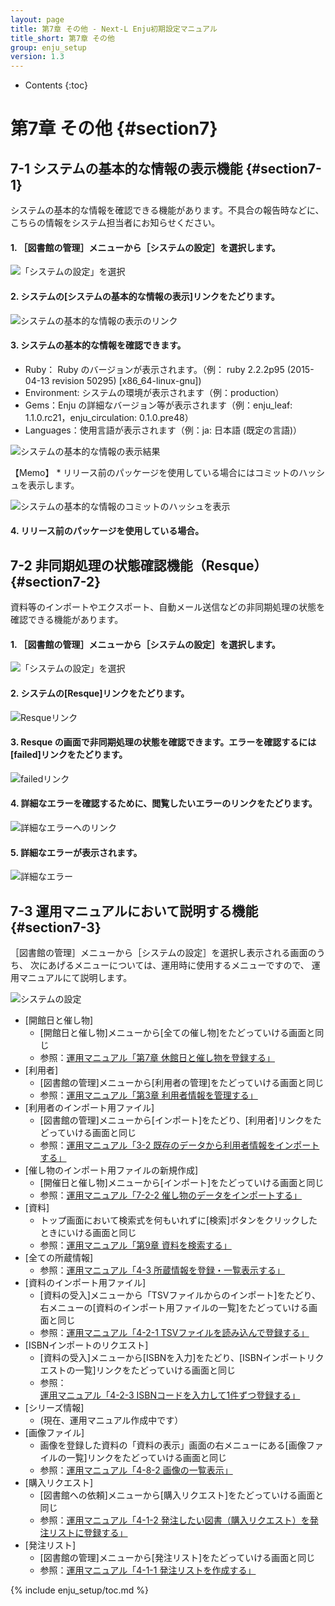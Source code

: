 ```yaml
---
layout: page
title: 第7章 その他 - Next-L Enju初期設定マニュアル
title_short: 第7章 その他
group: enju_setup
version: 1.3
---
```


* Contents
{:toc}

第7章 その他 {#section7}
========================

7-1 システムの基本的な情報の表示機能 {#section7-1}
--------------------------------------------------

システムの基本的な情報を確認できる機能があります。不具合の報告時などに、こちらの情報をシステム担当者にお知らせください。

#### 1. ［図書館の管理］メニューから［システムの設定］を選択します。

![「システムの設定」を選択](../assets/images/1.1/image_system_setup.png)

#### 2. システムの[システムの基本的な情報の表示]リンクをたどります。

![システムの基本的な情報の表示のリンク](../assets/images/1.1/image_initial_systemdisp01.png)

#### 3. システムの基本的な情報を確認できます。

* Ruby： Ruby のバージョンが表示されます。（例： ruby 2.2.2p95 (2015-04-13 revision 50295) [x86_64-linux-gnu])
* Environment: システムの環境が表示されます（例：production）
* Gems：Enju の詳細なバージョン等が表示されます（例：enju_leaf: 1.1.0.rc21，enju_circulation: 0.1.0.pre48）
* Languages：使用言語が表示されます（例：ja: 日本語 (既定の言語)）

![システムの基本的な情報の表示結果](../assets/images/1.1/image_initial_systemdisp03.png)

<div class="alert alert-info memo" markdown="1">
【Memo】
* リリース前のパッケージを使用している場合にはコミットのハッシュを表示します。

![システムの基本的な情報のコミットのハッシュを表示](../assets/images/1.3/image_initial_systemdisp03-hash.png)

</div>

#### 4. リリース前のパッケージを使用している場合。

7-2 非同期処理の状態確認機能（Resque） {#section7-2}
--------------------------------------------------------

資料等のインポートやエクスポート、自動メール送信などの非同期処理の状態を確認できる機能があります。

#### 1. ［図書館の管理］メニューから［システムの設定］を選択します。

![「システムの設定」を選択](../assets/images/1.1/image_system_setup.png) 

#### 2. システムの[Resque]リンクをたどります。

![Resqueリンク](../assets/images/1.1/image_initial_resque.png)

#### 3. Resque の画面で非同期処理の状態を確認できます。エラーを確認するには[failed]リンクをたどります。

![failedリンク](../assets/images/1.1/image_initial_resque2.png)

#### 4. 詳細なエラーを確認するために、閲覧したいエラーのリンクをたどります。

![詳細なエラーへのリンク](../assets/images/1.1/image_initial_resque_3.png)

#### 5. 詳細なエラーが表示されます。

![詳細なエラー](../assets/images/1.1/image_initial_resque_4.png)

7-3 運用マニュアルにおいて説明する機能 {#section7-3}
----------------------------------------------------

［図書館の管理］メニューから［システムの設定］を選択し表示される画面のうち、
次にあげるメニューについては、運用時に使用するメニューですので、
運用マニュアルにて説明します。

![システムの設定](../assets/images/1.1/image_initial_085.png)

* [開館日と催し物] 
    * [開館日と催し物]メニューから[全ての催し物]をたどっていける画面と同じ
    * 参照：[運用マニュアル「第7章 休館日と催し物を登録する」](enju_operation_7.html)
* [利用者]　
    * [図書館の管理]メニューから[利用者の管理]をたどっていける画面と同じ
    * 参照：[運用マニュアル「第3章 利用者情報を管理する」](enju_operation_3.html)
* [利用者のインポート用ファイル]
    * [図書館の管理]メニューから[インポート]をたどり、[利用者]リンクをたどっていける画面と同じ
    * 参照：[運用マニュアル「3-2 既存のデータから利用者情報をインポートする」](enju_operation_3.html#section3-2)
* [催し物のインポート用ファイルの新規作成]
    * [開催日と催し物]メニューから[インポート]をたどっていける画面と同じ
    * 参照：[運用マニュアル「7-2-2 催し物のデータをインポートする」](enju_operation_7.html#section7-2-2)
* [資料]
    * トップ画面において検索式を何もいれずに[検索]ボタンをクリックしたときにいける画面と同じ
    * 参照：[運用マニュアル「第9章 資料を検索する」](enju_operation_9.html)
* [全ての所蔵情報]
    * 参照：[運用マニュアル「4-3 所蔵情報を登録・一覧表示する」](enju_operation_4.html#section4-3)
* [資料のインポート用ファイル]
    * [資料の受入]メニューから「TSVファイルからのインポート]をたどり、右メニューの[資料のインポート用ファイルの一覧]をたどっていける画面と同じ
    * 参照：[運用マニュアル「4-2-1 TSVファイルを読み込んで登録する」](enju_operation_4.html#section4-2-1)
* [ISBNインポートのリクエスト]
    * [資料の受入]メニューから[ISBNを入力]をたどり、[ISBNインポートリクエストの一覧]リンクをたどっていける画面と同じ
    * 参照：[運用マニュアル「4-2-3 ISBNコードを入力して1件ずつ登録する」](enju_operation_4.html#section4-2-3)
* [シリーズ情報]
     * (現在、運用マニュアル作成中です）
* [画像ファイル]
     * 画像を登録した資料の「資料の表示」画面の右メニューにある[画像ファイルの一覧]リンクをたどっていける画面と同じ
     * 参照：[運用マニュアル「4-8-2 画像の一覧表示」](enju_operation_4.html#section4-8-2)
* [購入リクエスト]
     * [図書館への依頼]メニューから[購入リクエスト]をたどっていける画面と同じ
     * 参照：[運用マニュアル「4-1-2 発注したい図書（購入リクエスト）を発注リストに登録する」](enju_operation_4.html#section4-1-2)
* [発注リスト]
     * [図書館の管理]メニューから[発注リスト]をたどっていける画面と同じ
     * 参照：[運用マニュアル「4-1-1 発注リストを作成する」](enju_operation_4.html#section4-1-1)

{% include enju_setup/toc.md %}
